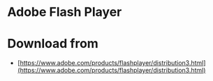 Adobe Flash Player
==================

# Download from
* [https://www.adobe.com/products/flashplayer/distribution3.html](https://www.adobe.com/products/flashplayer/distribution3.html)
